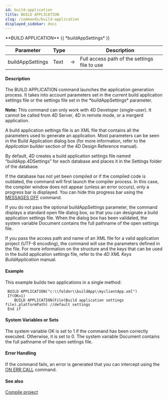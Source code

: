 ```yaml
---
id: build-application
title: BUILD APPLICATION
slug: /commands/build-application
displayed_sidebar: docs
---
```


<!--REF #_command_.BUILD APPLICATION.Syntax-->**BUILD APPLICATION** {( *buildAppSettings* )}<!-- END REF-->
<!--REF #_command_.BUILD APPLICATION.Params-->
| Parameter | Type |  | Description |
| --- | --- | --- | --- |
| buildAppSettings | Text | &srarr; | Full access path of the settings file to use |

<!-- END REF-->

#### Description 

<!--REF #_command_.BUILD APPLICATION.Summary-->The BUILD APPLICATION command launches the application generation process.<!-- END REF--> It takes into account parameters set in the current build application settings file or the settings file set in the *buildAppSettings* parameter. 

**Note:** This command can only work with 4D Developer (single-user). It cannot be called from 4D Server, 4D in remote mode, or a mergerd application. 

A build application settings file is an XML file that contains all the parameters used to generate an application. Most parameters can be seen in the Build Application dialog box (for more information, refer to the *Application builder* section of the 4D Design Reference manual).

By default, 4D creates a build application settings file named “buildApp.4DSettings” for each database and places it in the Settings folder of the database.

If the database has not yet been compiled or if the compiled code is outdated, the command will first launch the compiler process. In this case, the compiler window does not appear (unless an error occurs), only a progress bar is displayed. You can hide this progress bar using the [MESSAGES OFF](messages-off.md) command.

If you do not pass the optional buildAppSettings parameter, the command displays a standard open file dialog box, so that you can designate a build application settings file. When the dialog box has been validated, the system variable Document contains the full pathname of the open settings file.

If you pass the access path and name of an XML file for a valid application project (UTF-8 encoding), the command will use the parameters defined in the file. For more information on the structure and the keys that can be used in the build application settings file, refer to the *4D XML Keys BuildApplication* manual.

#### Example 

This example builds two applications in a single method:

```4d
 BUILD APPLICATION("c:\\folder\\buildApp\\myclientApp.xml")
 If(OK=1)
    BUILD APPLICATION(File(Build application settings file).platformPath) //default settings
 End if
```

#### System Variables or Sets 

The system variable OK is set to 1 if the command has been correctly executed. Otherwise, it is set to 0\. The system variable Document contains the full pathname of the open settings file.

#### Error Handling 

If the command fails, an error is generated that you can intercept using the [ON ERR CALL](on-err-call.md) command.

#### See also 

[Compile project](compile-project.md)  